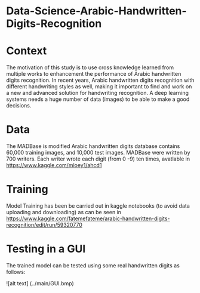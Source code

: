 # Data-Science-Arabic-Handwritten-Digits-Recognition

# Context

The motivation of this study is to use cross knowledge learned from multiple works to enhancement the performance of Arabic handwritten digits recognition. In recent years, Arabic handwritten digits recognition with different handwriting styles as well, making it important to find and work on a new and advanced solution for handwriting recognition. A deep learning systems needs a huge number of data (images) to be able to make a good decisions.

# Data

The MADBase is modified Arabic handwritten digits database contains 60,000 training images, and 10,000 test images. MADBase were written by 700 writers. Each writer wrote each digit (from 0 -9) ten times, avatlable in https://www.kaggle.com/mloey1/ahcd1

# Training 

Model Training has been be carried out in kaggle notebooks (to avoid data uploading and downloading) as can be seen in https://www.kaggle.com/fatemefateme/arabic-handwritten-digits-recognition/edit/run/59320770

# Testing in a GUI
The trained model can be tested using some real handwritten digits as follows: 

![alt text] (../main/GUI.bmp)
